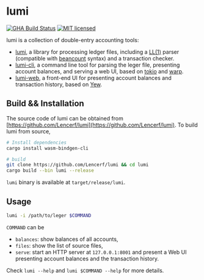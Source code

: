 # lumi

[![GHA Build Status](https://github.com/Lencerf/lumi/workflows/CI/badge.svg)](https://github.com/Lencerf/lumi/actions?query=workflow%3ACI)
[![MIT licensed](https://img.shields.io/badge/license-MIT-blue.svg)](./LICENSE)

lumi is a collection of double-entry accounting tools:

- [lumi](https://github.com/Lencerf/lumi/tree/main/lumi), a library for
  processing ledger files, including a
  [LL(1)](https://en.wikipedia.org/wiki/LL_parser) parser (compatible with
  [beancount](https://github.com/beancount/beancount) syntax) and a transaction
  checker.
- [lumi-cli](https://github.com/Lencerf/lumi/tree/main/lumi-cli), a command line
  tool for parsing the leger file, presenting account balances, and serving a
  web UI, based on [tokio](https://tokio.rs) and
  [warp](https://github.com/seanmonstar/warp).
- [lumi-web](https://github.com/Lencerf/lumi/tree/main/lumi-web), a front-end UI
  for presenting account balances and transaction history, based on
  [Yew](https://yew.rs).

## Build && Installation

The source code of lumi can be obtained from
[https://github.com/Lencerf/lumi](https://github.com/Lencerf/lumi). To build
lumi from source,

```sh
# Install dependencies
cargo install wasm-bindgen-cli

# build
git clone https://github.com/Lencerf/lumi && cd lumi
cargo build --bin lumi --release
```

`lumi` binary is available at `target/release/lumi`.

## Usage

```sh
lumi -i /path/to/leger $COMMAND
```

`COMMAND` can be

- `balances`: show balances of all accounts,
- `files`: show the list of source files,
- `serve`: start an HTTP server at `127.0.0.1:8001` and present a Web UI
  presenting account balances and the transaction history.

Check `lumi --help` and `lumi $COMMAND --help` for more details.
